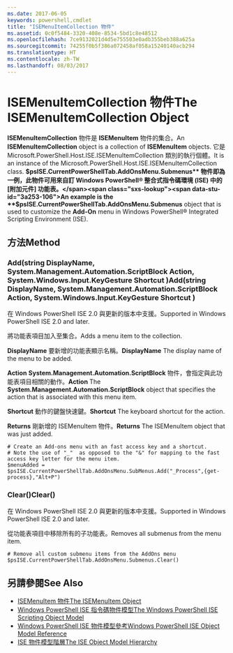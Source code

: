 ```yaml
---
ms.date: 2017-06-05
keywords: powershell,cmdlet
title: "ISEMenuItemCollection 物件"
ms.assetid: 0c0f5484-3320-408e-8534-5bd1c8e48512
ms.openlocfilehash: 7ce9132021d4d5e755503e0adb355beb388a625a
ms.sourcegitcommit: 74255f0b5f386a072458af058a15240140acb294
ms.translationtype: HT
ms.contentlocale: zh-TW
ms.lasthandoff: 08/03/2017
---
```

# <a name="the-isemenuitemcollection-object"></a><span data-ttu-id="3a253-103">ISEMenuItemCollection 物件</span><span class="sxs-lookup"><span data-stu-id="3a253-103">The ISEMenuItemCollection Object</span></span>
  <span data-ttu-id="3a253-104">**ISEMenuItemCollection** 物件是 **ISEMenuItem** 物件的集合。</span><span class="sxs-lookup"><span data-stu-id="3a253-104">An **ISEMenuItemCollection** object is a collection of **ISEMenuItem** objects.</span></span> <span data-ttu-id="3a253-105">它是 Microsoft.PowerShell.Host.ISE.ISEMenuItemCollection 類別的執行個體。</span><span class="sxs-lookup"><span data-stu-id="3a253-105">It is an instance of the Microsoft.PowerShell.Host.ISE.ISEMenuItemCollection class.</span></span> <span data-ttu-id="3a253-106">**$psISE.CurrentPowerShellTab.AddOnsMenu.Submenus** 物件即為一例，此物件可用來自訂 Windows PowerShell® 整合式指令碼環境 (ISE) 中的 [附加元件] 功能表。</span><span class="sxs-lookup"><span data-stu-id="3a253-106">An example is the **$psISE.CurrentPowerShellTab.AddOnsMenu.Submenus** object that is used to customize the **Add-On** menu in Windows PowerShell® Integrated Scripting Environment (ISE).</span></span>

## <a name="method"></a><span data-ttu-id="3a253-107">方法</span><span class="sxs-lookup"><span data-stu-id="3a253-107">Method</span></span>

### <a name="addstring-displayname-systemmanagementautomationscriptblock-action-systemwindowsinputkeygesture-shortcut-"></a><span data-ttu-id="3a253-108">Add\(string DisplayName, System.Management.Automation.ScriptBlock Action, System.Windows.Input.KeyGesture Shortcut \)</span><span class="sxs-lookup"><span data-stu-id="3a253-108">Add\(string DisplayName, System.Management.Automation.ScriptBlock Action, System.Windows.Input.KeyGesture Shortcut \)</span></span>
  <span data-ttu-id="3a253-109">在 Windows PowerShell ISE 2.0 與更新的版本中支援。</span><span class="sxs-lookup"><span data-stu-id="3a253-109">Supported in Windows PowerShell ISE 2.0 and later.</span></span> 

 <span data-ttu-id="3a253-110">將功能表項目加入至集合。</span><span class="sxs-lookup"><span data-stu-id="3a253-110">Adds a menu item to the collection.</span></span>

 <span data-ttu-id="3a253-111">**DisplayName** 要新增的功能表顯示名稱。</span><span class="sxs-lookup"><span data-stu-id="3a253-111">**DisplayName** The display name of the menu to be added.</span></span>

 <span data-ttu-id="3a253-112">**Action** **System.Management.Automation.ScriptBlock** 物件，會指定與此功能表項目相關的動作。</span><span class="sxs-lookup"><span data-stu-id="3a253-112">**Action** The **System.Management.Automation.ScriptBlock** object that specifies the action that is associated with this menu item.</span></span>

 <span data-ttu-id="3a253-113">**Shortcut** 動作的鍵盤快速鍵。</span><span class="sxs-lookup"><span data-stu-id="3a253-113">**Shortcut** The keyboard shortcut for the action.</span></span>

 <span data-ttu-id="3a253-114">**Returns** 剛新增的 ISEMenuItem 物件。</span><span class="sxs-lookup"><span data-stu-id="3a253-114">**Returns** The ISEMenuItem object that was just added.</span></span>

```
# Create an Add-ons menu with an fast access key and a shortcut.
# Note the use of "_"  as opposed to the "&" for mapping to the fast access key letter for the menu item.
$menuAdded = $psISE.CurrentPowerShellTab.AddOnsMenu.SubMenus.Add("_Process",{get-process},"Alt+P")
```

### <a name="clear"></a><span data-ttu-id="3a253-115">Clear\(\)</span><span class="sxs-lookup"><span data-stu-id="3a253-115">Clear\(\)</span></span>
  <span data-ttu-id="3a253-116">在 Windows PowerShell ISE 2.0 與更新的版本中支援。</span><span class="sxs-lookup"><span data-stu-id="3a253-116">Supported in Windows PowerShell ISE 2.0 and later.</span></span> 

 <span data-ttu-id="3a253-117">從功能表項目中移除所有的子功能表。</span><span class="sxs-lookup"><span data-stu-id="3a253-117">Removes all submenus from the menu item.</span></span>

```
# Remove all custom submenu items from the AddOns menu
$psISE.CurrentPowerShellTab.AddOnsMenu.Submenus.Clear()

```

## <a name="see-also"></a><span data-ttu-id="3a253-118">另請參閱</span><span class="sxs-lookup"><span data-stu-id="3a253-118">See Also</span></span>
- [<span data-ttu-id="3a253-119">ISEMenuItem 物件</span><span class="sxs-lookup"><span data-stu-id="3a253-119">The ISEMenuItem Object</span></span>](The-ISEMenuItem-Object.md) 
- [<span data-ttu-id="3a253-120">Windows PowerShell ISE 指令碼物件模型</span><span class="sxs-lookup"><span data-stu-id="3a253-120">The Windows PowerShell ISE Scripting Object Model</span></span>](The-Windows-PowerShell-ISE-Scripting-Object-Model.md) 
- [<span data-ttu-id="3a253-121">Windows PowerShell ISE 物件模型參考</span><span class="sxs-lookup"><span data-stu-id="3a253-121">Windows PowerShell ISE Object Model Reference</span></span>](Windows-PowerShell-ISE-Object-Model-Reference.md) 
- [<span data-ttu-id="3a253-122">ISE 物件模型階層</span><span class="sxs-lookup"><span data-stu-id="3a253-122">The ISE Object Model Hierarchy</span></span>](The-ISE-Object-Model-Hierarchy.md)

  
